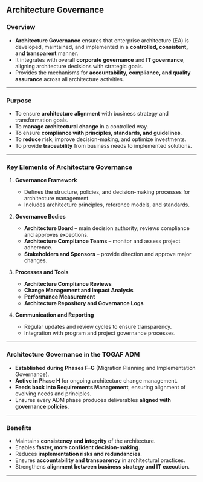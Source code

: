 
## **Architecture Governance**

### **Overview**

* **Architecture Governance** ensures that enterprise architecture (EA) is developed, maintained, and implemented in a **controlled, consistent, and transparent** manner.
* It integrates with overall **corporate governance** and **IT governance**, aligning architecture decisions with strategic goals.
* Provides the mechanisms for **accountability, compliance, and quality assurance** across all architecture activities.

---

### **Purpose**

* To ensure **architecture alignment** with business strategy and transformation goals.
* To **manage architectural change** in a controlled way.
* To ensure **compliance with principles, standards, and guidelines**.
* To **reduce risk**, improve decision-making, and optimize investments.
* To provide **traceability** from business needs to implemented solutions.

---

### **Key Elements of Architecture Governance**

1. **Governance Framework**

   * Defines the structure, policies, and decision-making processes for architecture management.
   * Includes architecture principles, reference models, and standards.

2. **Governance Bodies**

   * **Architecture Board** – main decision authority; reviews compliance and approves exceptions.
   * **Architecture Compliance Teams** – monitor and assess project adherence.
   * **Stakeholders and Sponsors** – provide direction and approve major changes.

3. **Processes and Tools**

   * **Architecture Compliance Reviews**
   * **Change Management and Impact Analysis**
   * **Performance Measurement**
   * **Architecture Repository and Governance Logs**

4. **Communication and Reporting**

   * Regular updates and review cycles to ensure transparency.
   * Integration with program and project governance processes.

---

### **Architecture Governance in the TOGAF ADM**

* **Established during Phases F–G** (Migration Planning and Implementation Governance).
* **Active in Phase H** for ongoing architecture change management.
* **Feeds back into Requirements Management**, ensuring alignment of evolving needs and principles.
* Ensures every ADM phase produces deliverables **aligned with governance policies**.

---

### **Benefits**

* Maintains **consistency and integrity** of the architecture.
* Enables **faster, more confident decision-making**.
* Reduces **implementation risks and redundancies**.
* Ensures **accountability and transparency** in architectural practices.
* Strengthens **alignment between business strategy and IT execution**.

---


